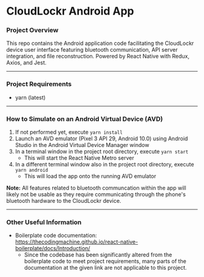 # CloudLockr Android App
### Project Overview
This repo contains the Android application code facilitating the CloudLockr device user interface featuring bluetooth communication, API server integration, and file reconstruction. Powered by React Native with Redux, Axios, and Jest.

---

### Project Requirements
- yarn (latest)

--- 

### How to Simulate on an Android Virtual Device (AVD)
1. If not performed yet, execute `yarn install`
2. Launch an AVD emulator (Pixel 3 API 29, Android 10.0) using Android Studio in the Android Virtual Device Manager window
3. In a terminal window in the project root directory, execute `yarn start`
    - This will start the React Native Metro server
4. In a different terminal window also in the project root directory, execute `yarn android`
    - This will load the app onto the running AVD emulator

**Note:** All features related to bluetooth communcation within the app will likely not be usable as they require communicating through the phone's bluetooth hardware to the CloudLockr device.

---

### Other Useful Information
- Boilerplate code documentation: https://thecodingmachine.github.io/react-native-boilerplate/docs/Introduction/
    - Since the codebase has been significantly altered from the boilerplate code to meet project requirements, many parts of the documentation at the given link are not applicable to this project.
